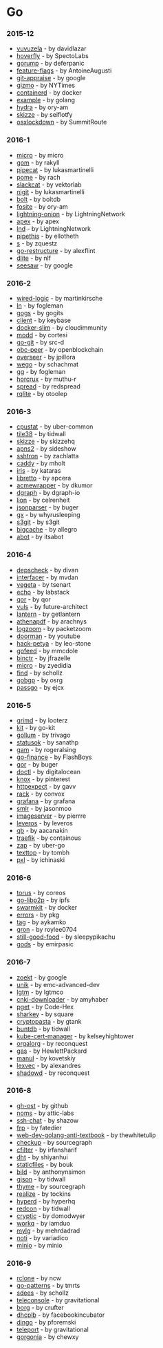 # Go


### 2015-12
- [vuvuzela](https://github.com/davidlazar/vuvuzela) - by davidlazar
- [hoverfly](https://github.com/SpectoLabs/hoverfly) - by SpectoLabs
- [gorump](https://github.com/deferpanic/gorump) - by deferpanic
- [feature-flags](https://github.com/AntoineAugusti/feature-flags) - by AntoineAugusti
- [git-appraise](https://github.com/google/git-appraise) - by google
- [gizmo](https://github.com/NYTimes/gizmo) - by NYTimes
- [containerd](https://github.com/docker/containerd) - by docker
- [example](https://github.com/golang/example) - by golang
- [hydra](https://github.com/ory-am/hydra) - by ory-am
- [skizze](https://github.com/seiflotfy/skizze) - by seiflotfy
- [osxlockdown](https://github.com/SummitRoute/osxlockdown) - by SummitRoute

### 2016-1
- [micro](https://github.com/micro/micro) - by micro
- [gom](https://github.com/rakyll/gom) - by rakyll
- [pipecat](https://github.com/lukasmartinelli/pipecat) - by lukasmartinelli
- [pome](https://github.com/rach/pome) - by rach
- [slackcat](https://github.com/vektorlab/slackcat) - by vektorlab
- [nigit](https://github.com/lukasmartinelli/nigit) - by lukasmartinelli
- [bolt](https://github.com/boltdb/bolt) - by boltdb
- [fosite](https://github.com/ory-am/fosite) - by ory-am
- [lightning-onion](https://github.com/LightningNetwork/lightning-onion) - by LightningNetwork
- [apex](https://github.com/apex/apex) - by apex
- [lnd](https://github.com/LightningNetwork/lnd) - by LightningNetwork
- [pipethis](https://github.com/ellotheth/pipethis) - by ellotheth
- [s](https://github.com/zquestz/s) - by zquestz
- [go-restructure](https://github.com/alexflint/go-restructure) - by alexflint
- [dlite](https://github.com/nlf/dlite) - by nlf
- [seesaw](https://github.com/google/seesaw) - by google

### 2016-2
- [wired-logic](https://github.com/martinkirsche/wired-logic) - by martinkirsche
- [ln](https://github.com/fogleman/ln) - by fogleman
- [gogs](https://github.com/gogits/gogs) - by gogits
- [client](https://github.com/keybase/client) - by keybase
- [docker-slim](https://github.com/cloudimmunity/docker-slim) - by cloudimmunity
- [modd](https://github.com/cortesi/modd) - by cortesi
- [go-git](https://github.com/src-d/go-git) - by src-d
- [obc-peer](https://github.com/openblockchain/obc-peer) - by openblockchain
- [overseer](https://github.com/jpillora/overseer) - by jpillora
- [wego](https://github.com/schachmat/wego) - by schachmat
- [gg](https://github.com/fogleman/gg) - by fogleman
- [horcrux](https://github.com/muthu-r/horcrux) - by muthu-r
- [spread](https://github.com/redspread/spread) - by redspread
- [rqlite](https://github.com/otoolep/rqlite) - by otoolep

### 2016-3
- [cpustat](https://github.com/uber-common/cpustat) - by uber-common
- [tile38](https://github.com/tidwall/tile38) - by tidwall
- [skizze](https://github.com/skizzehq/skizze) - by skizzehq
- [apns2](https://github.com/sideshow/apns2) - by sideshow
- [sshtron](https://github.com/zachlatta/sshtron) - by zachlatta
- [caddy](https://github.com/mholt/caddy) - by mholt
- [iris](https://github.com/kataras/iris) - by kataras
- [libretto](https://github.com/apcera/libretto) - by apcera
- [acmewrapper](https://github.com/dkumor/acmewrapper) - by dkumor
- [dgraph](https://github.com/dgraph-io/dgraph) - by dgraph-io
- [lion](https://github.com/celrenheit/lion) - by celrenheit
- [jsonparser](https://github.com/buger/jsonparser) - by buger
- [gx](https://github.com/whyrusleeping/gx) - by whyrusleeping
- [s3git](https://github.com/s3git/s3git) - by s3git
- [bigcache](https://github.com/allegro/bigcache) - by allegro
- [abot](https://github.com/itsabot/abot) - by itsabot

### 2016-4
- [depscheck](https://github.com/divan/depscheck) - by divan
- [interfacer](https://github.com/mvdan/interfacer) - by mvdan
- [vegeta](https://github.com/tsenart/vegeta) - by tsenart
- [echo](https://github.com/labstack/echo) - by labstack
- [qor](https://github.com/qor/qor) - by qor
- [vuls](https://github.com/future-architect/vuls) - by future-architect
- [lantern](https://github.com/getlantern/lantern) - by getlantern
- [athenapdf](https://github.com/arachnys/athenapdf) - by arachnys
- [logzoom](https://github.com/packetzoom/logzoom) - by packetzoom
- [doorman](https://github.com/youtube/doorman) - by youtube
- [hack-petya](https://github.com/leo-stone/hack-petya) - by leo-stone
- [gofeed](https://github.com/mmcdole/gofeed) - by mmcdole
- [binctr](https://github.com/jfrazelle/binctr) - by jfrazelle
- [micro](https://github.com/zyedidia/micro) - by zyedidia
- [find](https://github.com/schollz/find) - by schollz
- [gobgp](https://github.com/osrg/gobgp) - by osrg
- [passgo](https://github.com/ejcx/passgo) - by ejcx

### 2016-5
- [grimd](https://github.com/looterz/grimd) - by looterz
- [kit](https://github.com/go-kit/kit) - by go-kit
- [gollum](https://github.com/trivago/gollum) - by trivago
- [statusok](https://github.com/sanathp/statusok) - by sanathp
- [gam](https://github.com/rogeralsing/gam) - by rogeralsing
- [go-finance](https://github.com/FlashBoys/go-finance) - by FlashBoys
- [gor](https://github.com/buger/gor) - by buger
- [doctl](https://github.com/digitalocean/doctl) - by digitalocean
- [knox](https://github.com/pinterest/knox) - by pinterest
- [httpexpect](https://github.com/gavv/httpexpect) - by gavv
- [rack](https://github.com/convox/rack) - by convox
- [grafana](https://github.com/grafana/grafana) - by grafana
- [smlr](https://github.com/jasonmoo/smlr) - by jasonmoo
- [imageserver](https://github.com/pierrre/imageserver) - by pierrre
- [leveros](https://github.com/leveros/leveros) - by leveros
- [qb](https://github.com/aacanakin/qb) - by aacanakin
- [traefik](https://github.com/containous/traefik) - by containous
- [zap](https://github.com/uber-go/zap) - by uber-go
- [texttop](https://github.com/tombh/texttop) - by tombh
- [pxl](https://github.com/ichinaski/pxl) - by ichinaski

### 2016-6
- [torus](https://github.com/coreos/torus) - by coreos
- [go-libp2p](https://github.com/ipfs/go-libp2p) - by ipfs
- [swarmkit](https://github.com/docker/swarmkit) - by docker
- [errors](https://github.com/pkg/errors) - by pkg
- [tag](https://github.com/aykamko/tag) - by aykamko
- [gron](https://github.com/roylee0704/gron) - by roylee0704
- [still-good-food](https://github.com/sleepypikachu/still-good-food) - by sleepypikachu
- [gods](https://github.com/emirpasic/gods) - by emirpasic

### 2016-7
- [zoekt](https://github.com/google/zoekt) - by google
- [unik](https://github.com/emc-advanced-dev/unik) - by emc-advanced-dev
- [lgtm](https://github.com/lgtmco/lgtm) - by lgtmco
- [cnki-downloader](https://github.com/amyhaber/cnki-downloader) - by amyhaber
- [pget](https://github.com/Code-Hex/pget) - by Code-Hex
- [sharkey](https://github.com/square/sharkey) - by square
- [cryptopasta](https://github.com/gtank/cryptopasta) - by gtank
- [buntdb](https://github.com/tidwall/buntdb) - by tidwall
- [kube-cert-manager](https://github.com/kelseyhightower/kube-cert-manager) - by kelseyhightower
- [orgalorg](https://github.com/reconquest/orgalorg) - by reconquest
- [gas](https://github.com/HewlettPackard/gas) - by HewlettPackard
- [manul](https://github.com/kovetskiy/manul) - by kovetskiy
- [lexvec](https://github.com/alexandres/lexvec) - by alexandres
- [shadowd](https://github.com/reconquest/shadowd) - by reconquest

### 2016-8
- [gh-ost](https://github.com/github/gh-ost) - by github
- [noms](https://github.com/attic-labs/noms) - by attic-labs
- [ssh-chat](https://github.com/shazow/ssh-chat) - by shazow
- [frp](https://github.com/fatedier/frp) - by fatedier
- [web-dev-golang-anti-textbook](https://github.com/thewhitetulip/web-dev-golang-anti-textbook) - by thewhitetulip
- [checkup](https://github.com/sourcegraph/checkup) - by sourcegraph
- [cfilter](https://github.com/irfansharif/cfilter) - by irfansharif
- [dht](https://github.com/shiyanhui/dht) - by shiyanhui
- [staticfiles](https://github.com/bouk/staticfiles) - by bouk
- [bild](https://github.com/anthonynsimon/bild) - by anthonynsimon
- [gjson](https://github.com/tidwall/gjson) - by tidwall
- [thyme](https://github.com/sourcegraph/thyme) - by sourcegraph
- [realize](https://github.com/tockins/realize) - by tockins
- [hyperd](https://github.com/hyperhq/hyperd) - by hyperhq
- [redcon](https://github.com/tidwall/redcon) - by tidwall
- [cryptic](https://github.com/domodwyer/cryptic) - by domodwyer
- [workq](https://github.com/iamduo/workq) - by iamduo
- [mylg](https://github.com/mehrdadrad/mylg) - by mehrdadrad
- [noti](https://github.com/variadico/noti) - by variadico
- [minio](https://github.com/minio/minio) - by minio

### 2016-9
- [rclone](https://github.com/ncw/rclone) - by ncw
- [go-patterns](https://github.com/tmrts/go-patterns) - by tmrts
- [sdees](https://github.com/schollz/sdees) - by schollz
- [teleconsole](https://github.com/gravitational/teleconsole) - by gravitational
- [borg](https://github.com/crufter/borg) - by crufter
- [dhcplb](https://github.com/facebookincubator/dhcplb) - by facebookincubator
- [dingo](https://github.com/pforemski/dingo) - by pforemski
- [teleport](https://github.com/gravitational/teleport) - by gravitational
- [gorgonia](https://github.com/chewxy/gorgonia) - by chewxy
